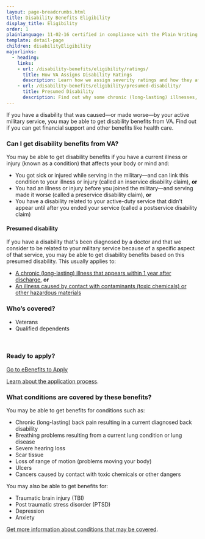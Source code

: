 ```yaml
---
layout: page-breadcrumbs.html
title: Disability Benefits Eligibility 
display_title: Eligibility
order: 1
plainlanguage: 11-02-16 certified in compliance with the Plain Writing Act
template: detail-page
children: disabilityEligibility
majorlinks:
  - heading:
    links:
    - url: /disability-benefits/eligibility/ratings/
      title: How VA Assigns Disability Ratings
      description: Learn how we assign severity ratings and how they affect your disability payments.
    - url: /disability-benefits/eligibility/presumed-disability/
      title: Presumed Disability
      description: Find out why some chronic (long-lasting) illnesses, or illnesses caused by contact with toxic chemicals or other hazardous materials, may qualify you for disability benefits.
---
```


<div class="va-introtext">

If you have a disability that was caused—or made worse—by your active military service, you may be able to get disability benefits from VA. Find out if you can get financial support and other benefits like health care.

</div>

<div class="feature" markdown="1">

### Can I get disability benefits from VA?

You may be able to get disability benefits if you have a current illness or injury (known as a condition) that affects your body or mind and:

- You got sick or injured while serving in the military—and can link this condition to your illness or injury (called an inservice disability claim), **or**
- You had an illness or injury before you joined the military—and serving made it worse (called a preservice disability claim), **or**
- You have a disability related to your active-duty service that didn't appear until after you ended your service (called a postservice disability claim)

#### Presumed disability

If you have a disability that's been diagnosed by a doctor and that we consider to be related to your military service because of a specific aspect of that service, you may be able to get disability benefits based on this presumed disability. This usually applies to:
- [A chronic (long-lasting) illness that appears within 1 year after discharge](/disability-benefits/eligibility/one-year/), **or**
- [An illness caused by contact with contaminants (toxic chemicals) or other hazardous materials](/disability-benefits/conditions/exposure-to-hazardous-materials/)

### Who’s covered?

- Veterans 
- Qualified dependents

</div>

<div markdown="0"><br></div>

### Ready to apply?

<a class="usa-button-primary va-button-primary" href="https://www.ebenefits.va.gov/ebenefits/about/feature?feature=disability-compensation">Go to eBenefits to Apply</a>

[Learn about the application process](/disability-benefits/apply/).


### What conditions are covered by these benefits? 

You may be able to get benefits for conditions such as: 

- Chronic (long-lasting) back pain resulting in a current diagnosed back disability
- Breathing problems resulting from a current lung condition or lung disease
- Severe hearing loss
- Scar tissue
- Loss of range of motion (problems moving your body)
- Ulcers
- Cancers caused by contact with toxic chemicals or other dangers

You may also be able to get benefits for:
- Traumatic brain injury (TBI)
- Post traumatic stress disorder (PTSD)
- Depression
- Anxiety

[Get more information about conditions that may be covered](http://www.benefits.va.gov/compensation/dbq_ListBySymptom.asp).

<div markdown="0"><br></div>
